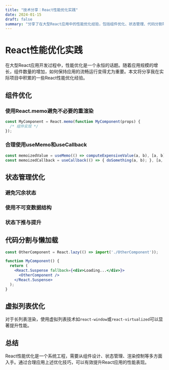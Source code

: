 ```yaml
---
title: "技术分享：React性能优化实践"
date: 2024-01-15
draft: false
summary: "分享了在大型React应用中的性能优化经验，包括组件优化、状态管理、代码分割等多个方面的实践总结。"
---
```


# React性能优化实践

在大型React应用开发过程中，性能优化是一个永恒的话题。随着应用规模的增长，组件数量的增加，如何保持应用的流畅运行变得尤为重要。本文将分享我在实际项目中积累的一些React性能优化经验。

## 组件优化

### 使用React.memo避免不必要的重渲染

```jsx
const MyComponent = React.memo(function MyComponent(props) {
  /* 组件实现 */
});
```

### 合理使用useMemo和useCallback

```jsx
const memoizedValue = useMemo(() => computeExpensiveValue(a, b), [a, b]);
const memoizedCallback = useCallback(() => { doSomething(a, b); }, [a, b]);
```

## 状态管理优化

### 避免冗余状态
### 使用不可变数据结构
### 状态下推与提升

## 代码分割与懒加载

```jsx
const OtherComponent = React.lazy(() => import('./OtherComponent'));

function MyComponent() {
  return (
    <React.Suspense fallback={<div>Loading...</div>}>
      <OtherComponent />
    </React.Suspense>
  );
}
```

## 虚拟列表优化

对于长列表渲染，使用虚拟列表技术如`react-window`或`react-virtualized`可以显著提升性能。

## 总结

React性能优化是一个系统工程，需要从组件设计、状态管理、渲染控制等多方面入手。通过合理应用上述优化技巧，可以有效提升React应用的性能表现。